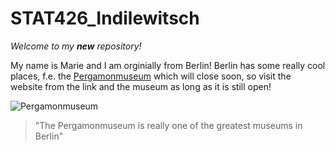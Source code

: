 # STAT426_Indilewitsch
_Welcome to my **new** repository!_

My name is Marie and I am orginially from Berlin! Berlin has some really cool places, f.e. the [Pergamonmuseum](https://www.smb.museum/museen-einrichtungen/pergamonmuseum/home/) which will close
soon, so visit the website from the link and the museum as long as it is still open! 

![Pergamonmuseum](https://www.berlin.de/binaries/asset/image_assets/5456908/ratio_4_3/1590145564/800x600/)

> "The Pergamonmuseum is really one of the greatest museums in Berlin"
